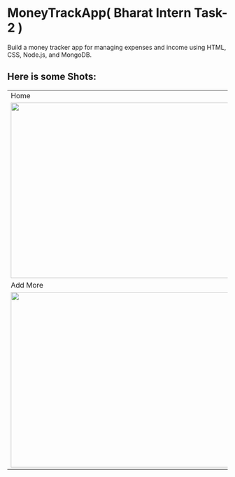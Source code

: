 # MoneyTrackApp( Bharat Intern Task-2 )
Build a money tracker app for
managing expenses and income
using HTML, CSS, Node.js, and
MongoDB.
## Here is some Shots:
<table>
<tr>
  <td>Home</td>
  <td>Add data</td>
</tr>
<tr>
  <td><img src="https://github.com/user-attachments/assets/452a8c9c-a01f-4a19-a2a7-d86a5e4e2bd5" height="400" width="500"></td>
  <td><img src="https://github.com/user-attachments/assets/cbd60c66-bd3a-4c97-8a6b-e0ef1342dc61"  height="400" width="500"></td>
</tr>
<tr>
  <td>Add More</td>
  <td>Delete</td>
</tr>
<tr>
  <td><img src="https://github.com/user-attachments/assets/83a4da26-5672-4e07-895e-2498c2817259" height="400" width="500"></td>
  <td><img src="https://github.com/user-attachments/assets/07c133cb-d092-4ddb-be13-e995c0751d16" height="400" width="500"></td>
</tr>
</table>
